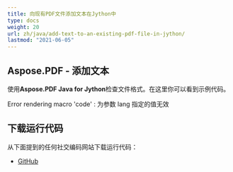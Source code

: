 ```yaml
---
title: 向现有PDF文件添加文本在Jython中
type: docs
weight: 20
url: zh/java/add-text-to-an-existing-pdf-file-in-jython/
lastmod: "2021-06-05"
---
```


## Aspose.PDF - 添加文本

使用**Aspose.PDF Java for Jython**检查文件格式。在这里你可以看到示例代码。

Error rendering macro 'code' : 为参数 lang 指定的值无效

## 下载运行代码

从下面提到的任何社交编码网站下载运行代码：

- [GitHub](https://github.com/aspose-pdf/Aspose.PDF-for-Java/releases)